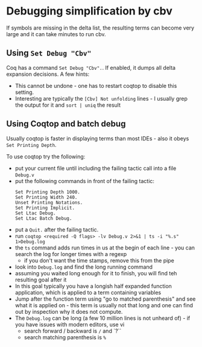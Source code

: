 # Debugging simplification by cbv

If symbols are missing in the delta list, the resulting terms can become very large and it can take minutes to run cbv.

## Using `Set Debug "Cbv"`

Coq has a command `Set Debug "Cbv".`. If enabled, it dumps all delta expansion decisions. A few hints:

- This cannot be undone - one has to restart coqtop to disable this setting.
- Interesting are typically the `[Cbv] Not unfolding` lines - I usually grep the output for it and `sort | uniq` the result

## Using Coqtop and batch debug

Usually coqtop is faster in displaying terms than most IDEs - also it obeys `Set Printing Depth`.

To use coqtop try the following:

- put your current file until including the failing tactic call into a file `Debug.v`
- put the following commands in front of the failing tactic:
    ``` 
    Set Printing Depth 1000.
    Set Printing Width 240.
    Unset Printing Notations.
    Set Printing Implicit.
    Set Ltac Debug.
    Set Ltac Batch Debug.
    ```
- put a `Quit.` after the failing tactic.
- run `coqtop <required -Q flags> -lv Debug.v 2>&1 | ts -i "%.s" 1>Debug.log`
- the `ts` command adds run times in us at the begin of each line - you can search the log for longer times with a regexp
  - if you don't want the time stamps, remove this from the pipe
- look into `Debug.log` and find the long running command
- assuming you waited long enough for it to finish, you will find teh resulting goal after it
- In this goal typically you have a longish half expanded function application, which is applied to a term containing variables
- Jump after the function term using "go to matched parenthesis" and see what it is applied on - this term is usually not that long and one can find out by inspection why it does not compute.
- The `Debug.log` can be long (a few 10 million lines is not unheard of) - if you have issues with modern editors, use vi
  - search forward / backward is `/` and `?``
  - search matching parenthesis is `%`